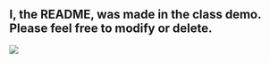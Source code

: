 ## I, the README, was made in the class demo. Please feel free to modify or delete.

![](http://media.giphy.com/media/U9jzp89DFdugw/giphy.gif)